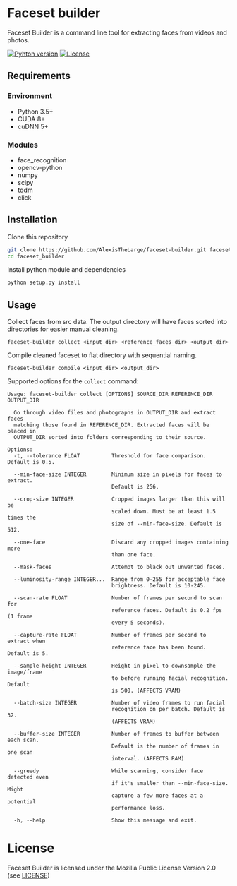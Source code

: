 # Faceset builder

Faceset Builder is a command line tool for extracting faces from videos and photos.


[![Pyhton version][python-version]](https://www.python.org/) [![License][license]](LICENSE)


## Requirements

### Environment
 - Python 3.5+
 - CUDA 8+
 - cuDNN 5+

### Modules
 - face_recognition
 - opencv-python
 - numpy
 - scipy
 - tqdm
 - click


## Installation

Clone this repository

```sh
git clone https://github.com/AlexisTheLarge/faceset-builder.git faceset-builder
cd faceset_builder
```

Install python module and dependencies

```sh
python setup.py install
```

## Usage

Collect faces from src data. The output directory will have faces sorted into directories for easier manual cleaning.

    faceset-builder collect <input_dir> <reference_faces_dir> <output_dir>

Compile cleaned faceset to flat directory with sequential naming.

    faceset-builder compile <input_dir> <output_dir>

Supported options for the ```collect``` command:

    Usage: faceset-builder collect [OPTIONS] SOURCE_DIR REFERENCE_DIR OUTPUT_DIR

      Go through video files and photographs in OUTPUT_DIR and extract faces
      matching those found in REFERENCE_DIR. Extracted faces will be placed in
      OUTPUT_DIR sorted into folders corresponding to their source.
    
    Options:
      -t, --tolerance FLOAT          Threshold for face comparison. Default is 0.5.
 
      --min-face-size INTEGER        Minimum size in pixels for faces to extract.
                                     Default is 256.

      --crop-size INTEGER            Cropped images larger than this will be
                                     scaled down. Must be at least 1.5 times the
                                     size of --min-face-size. Default is 512.

      --one-face                     Discard any cropped images containing more
                                     than one face.

      --mask-faces                   Attempt to black out unwanted faces.

      --luminosity-range INTEGER...  Range from 0-255 for acceptable face
                                     brightness. Default is 10-245.

      --scan-rate FLOAT              Number of frames per second to scan for
                                     reference faces. Default is 0.2 fps (1 frame
                                     every 5 seconds).

      --capture-rate FLOAT           Number of frames per second to extract when
                                     reference face has been found. Default is 5.
 
      --sample-height INTEGER        Height in pixel to downsample the image/frame
                                     to before running facial recognition. Default
                                     is 500. (AFFECTS VRAM)
 
      --batch-size INTEGER           Number of video frames to run facial
                                     recognition on per batch. Default is 32.
                                     (AFFECTS VRAM)
 
      --buffer-size INTEGER          Number of frames to buffer between each scan.
                                     Default is the number of frames in one scan
                                     interval. (AFFECTS RAM)

      --greedy                       While scanning, consider face detected even
                                     if it's smaller than --min-face-size. Might
                                     capture a few more faces at a potential
                                     performance loss.

      -h, --help                     Show this message and exit.


# License

Faceset Builder is licensed under the Mozilla Public License Version 2.0 (see [LICENSE](LICENSE))

[python-version]: <https://img.shields.io/badge/python-3.5%2B-2b5b84.svg>
[license]: <https://img.shields.io/github/license/AlexisTheLarge/faceset-builder.svg>


